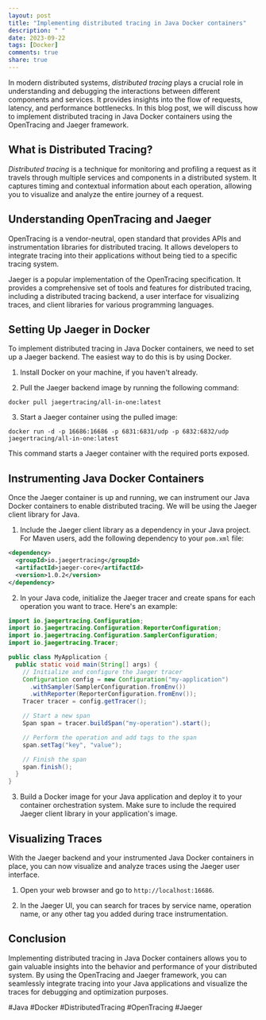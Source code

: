 ```yaml
---
layout: post
title: "Implementing distributed tracing in Java Docker containers"
description: " "
date: 2023-09-22
tags: [Docker]
comments: true
share: true
---
```


In modern distributed systems, *distributed tracing* plays a crucial role in understanding and debugging the interactions between different components and services. It provides insights into the flow of requests, latency, and performance bottlenecks. In this blog post, we will discuss how to implement distributed tracing in Java Docker containers using the OpenTracing and Jaeger framework.

## What is Distributed Tracing?

*Distributed tracing* is a technique for monitoring and profiling a request as it travels through multiple services and components in a distributed system. It captures timing and contextual information about each operation, allowing you to visualize and analyze the entire journey of a request.

## Understanding OpenTracing and Jaeger

OpenTracing is a vendor-neutral, open standard that provides APIs and instrumentation libraries for distributed tracing. It allows developers to integrate tracing into their applications without being tied to a specific tracing system.

Jaeger is a popular implementation of the OpenTracing specification. It provides a comprehensive set of tools and features for distributed tracing, including a distributed tracing backend, a user interface for visualizing traces, and client libraries for various programming languages.

## Setting Up Jaeger in Docker

To implement distributed tracing in Java Docker containers, we need to set up a Jaeger backend. The easiest way to do this is by using Docker. 

1. Install Docker on your machine, if you haven't already.

2. Pull the Jaeger backend image by running the following command:

```docker
docker pull jaegertracing/all-in-one:latest
```

3. Start a Jaeger container using the pulled image:

```docker
docker run -d -p 16686:16686 -p 6831:6831/udp -p 6832:6832/udp jaegertracing/all-in-one:latest
```

This command starts a Jaeger container with the required ports exposed.

## Instrumenting Java Docker Containers

Once the Jaeger container is up and running, we can instrument our Java Docker containers to enable distributed tracing. We will be using the Jaeger client library for Java.

1. Include the Jaeger client library as a dependency in your Java project. For Maven users, add the following dependency to your `pom.xml` file:

```xml
<dependency>
  <groupId>io.jaegertracing</groupId>
  <artifactId>jaeger-core</artifactId>
  <version>1.0.2</version>
</dependency>
```

2. In your Java code, initialize the Jaeger tracer and create spans for each operation you want to trace. Here's an example:

```java
import io.jaegertracing.Configuration;
import io.jaegertracing.Configuration.ReporterConfiguration;
import io.jaegertracing.Configuration.SamplerConfiguration;
import io.jaegertracing.Tracer;

public class MyApplication {
  public static void main(String[] args) {
    // Initialize and configure the Jaeger tracer
    Configuration config = new Configuration("my-application")
      .withSampler(SamplerConfiguration.fromEnv())
      .withReporter(ReporterConfiguration.fromEnv());
    Tracer tracer = config.getTracer();

    // Start a new span
    Span span = tracer.buildSpan("my-operation").start();

    // Perform the operation and add tags to the span
    span.setTag("key", "value");

    // Finish the span
    span.finish();
  }
}
```

3. Build a Docker image for your Java application and deploy it to your container orchestration system. Make sure to include the required Jaeger client library in your application's image.

## Visualizing Traces

With the Jaeger backend and your instrumented Java Docker containers in place, you can now visualize and analyze traces using the Jaeger user interface. 

1. Open your web browser and go to `http://localhost:16686`.

2. In the Jaeger UI, you can search for traces by service name, operation name, or any other tag you added during trace instrumentation.

## Conclusion

Implementing distributed tracing in Java Docker containers allows you to gain valuable insights into the behavior and performance of your distributed system. By using the OpenTracing and Jaeger framework, you can seamlessly integrate tracing into your Java applications and visualize the traces for debugging and optimization purposes.

#Java #Docker #DistributedTracing #OpenTracing #Jaeger